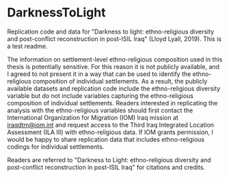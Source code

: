 # DarknessToLight
Replication code and data for "Darkness to light: ethno-religious diversity and post-conflict reconstruction in post-ISIL Iraq" (Lloyd Lyall, 2019).
This is a test readme. 

The information on settlement-level ethno-religious composition used in this thesis is potentially sensitive. For this reason it is not publicly available, and I agreed to not present it in a way that can be used to identify the ethno-religious composition of individual settlements. As a result, the publicly available datasets and replication code include the ethno-religious diversity variable but do not include variables capturing the ethno-religious composition of individual settlements. Readers interested in replicating the analysis with the ethno-religious variables should first contact the International Organization for Migration (IOM) Iraq mission at iraqdtm@iom.int and request access to the Third Iraq Integrated Location Assessment (ILA III) with ethno-religious data. If IOM grants permission, I would be happy to share replication data that includes ethno-religious codings for individual settlements. 

Readers are referred to "Darkness to Light: ethno-religious diversity and post-conflict reconstruction in post-ISIL Iraq" for citations and credits. 
